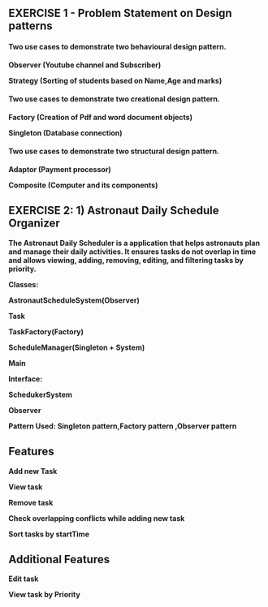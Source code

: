 ## EXERCISE 1 - Problem Statement on Design patterns

  #### Two use cases to demonstrate two behavioural design pattern.

  **Observer (Youtube channel and Subscriber)**
  
  **Strategy (Sorting of students based on Name,Age and marks)**
  
  #### Two use cases to demonstrate two creational design pattern.

  **Factory (Creation of Pdf and word document objects)**
  
  **Singleton (Database connection)**
  
  #### Two use cases to demonstrate two structural design pattern.
  
  **Adaptor (Payment processor)**
  
  **Composite (Computer and its components)**

  ## EXERCISE 2: 1) Astronaut Daily Schedule Organizer

**The Astronaut Daily Scheduler is a application that helps astronauts plan and manage their daily activities. It ensures tasks do not overlap in time and allows viewing, adding, removing, editing, and filtering tasks by priority.**

**Classes:**

**AstronautScheduleSystem(Observer)**

**Task**

**TaskFactory(Factory)**

**ScheduleManager(Singleton + System)**

**Main**

**Interface:**

**SchedukerSystem**

**Observer**

**Pattern Used: Singleton pattern,Factory pattern ,Observer pattern**

## Features

**Add new Task**

**View task**

**Remove task**

**Check overlapping conflicts while adding new task**

**Sort tasks by startTime**

## Additional Features

**Edit task**

**View task by Priority**
